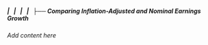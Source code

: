##### |   |   |   |   ├── Comparing Inflation-Adjusted and Nominal Earnings Growth

*Add content here*